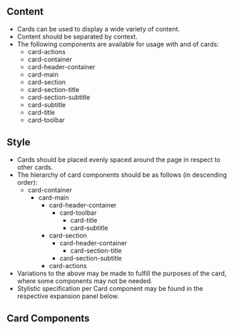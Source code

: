 ## Content
* Cards can be used to display a wide variety of content.
* Content should be separated by context.
* The following components are available for usage with and of cards:
    * card-actions
    * card-container
    * card-header-container
    * card-main
    * card-section
    * card-section-title
    * card-section-subtitle
    * card-subtitle
    * card-title
    * card-toolbar

## Style
* Cards should be placed evenly spaced around the page in respect to other cards.
* The hierarchy of card components should be as follows (in descending order):
    * card-container
        * card-main
            * card-header-container
                * card-toolbar
                    * card-title
                    * card-subtitle
            * card-section
                * card-header-container
                    * card-section-title
                * card-section-subtitle
            * card-actions
* Variations to the above may be made to fulfill the purposes of the card, where some components may not be needed.
* Stylistic specification per Card component may be found in the respective expansion panel below.

## Card Components

